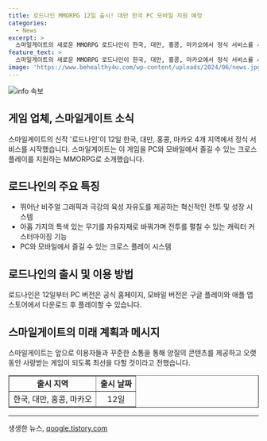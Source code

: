 ```yaml
---
title: 로드나인 MMORPG 12일 출시! 대만 한국 PC 모바일 지원 예정
categories:
  - News
excerpt: >
  스마일게이트의 새로운 MMORPG 로드나인이 한국, 대만, 홍콩, 마카오에서 정식 서비스를 시작했다. PC와 모바일에서 플레이 가능하며, 뛰어난 비주얼 그래픽과 자유로운 전투 및 성장 시스템이 특징이다. 이용자들은 다양한 무기와 캐릭터 직업을 자유롭게 커스터마이징하여 전투 전략을 세워나갈 수 있다. 출시 전 소통으로 기대감을 높인 스마일게이트는 앞으로도 이용자들과 더 많은 소통으로 게임의 퀄리티와 콘텐츠를 높일 계획이다.
feature_text: >
  스마일게이트의 새로운 MMORPG 로드나인이 한국, 대만, 홍콩, 마카오에서 정식 서비스를 시작했다. PC와 모바일에서 플레이 가능하며, 뛰어난 비주얼 그래픽과 자유로운 전투 및 성장 시스템이 특징이다. 이용자들은 다양한 무기와 캐릭터 직업을 자유롭게 커스터마이징하여 전투 전략을 세워나갈 수 있다. 출시 전 소통으로 기대감을 높인 스마일게이트는 앞으로도 이용자들과 더 많은 소통으로 게임의 퀄리티와 콘텐츠를 높일 계획이다.
image: 'https://www.behealthy4u.com/wp-content/uploads/2024/06/news.jpg'
---
```


<p><img src="https://www.behealthy4u.com/wp-content/uploads/2024/06/news.jpg" alt="info 속보" /></p>

<h2>게임 업체, 스마일게이트 소식</h2>

<p data-ke-size="size16">스마일게이트의 신작 '로드나인'이 12일 한국, 대만, 홍콩, 마카오 4개 지역에서 정식 서비스를 시작했습니다. 스마일게이트는 이 게임을 PC와 모바일에서 즐길 수 있는 크로스 플레이를 지원하는 MMORPG로 소개했습니다.</p>

<h2 data-ke-size="size26">로드나인의 주요 특징</h2>

<ul>
    <li>뛰어난 비주얼 그래픽과 극강의 육성 자유도를 제공하는 혁신적인 전투 및 성장 시스템</li>
    <li>아홉 가지의 특색 있는 무기를 자유자재로 바꿔가며 전투를 펼칠 수 있는 캐릭터 커스터마이징 기능</li>
    <li>PC와 모바일에서 즐길 수 있는 크로스 플레이 시스템</li>
</ul>

<h2 data-ke-size="size26">로드나인의 출시 및 이용 방법</h2>

<p data-ke-size="size16">로드나인은 12일부터 PC 버전은 공식 홈페이지, 모바일 버전은 구글 플레이와 애플 앱스토어에서 다운로드 후 플레이할 수 있습니다.</p>

<h2 data-ke-size="size26">스마일게이트의 미래 계획과 메시지</h2>

<p data-ke-size="size16">스마일게이트는 앞으로 이용자들과 꾸준한 소통을 통해 양질의 콘텐츠를 제공하고 오랫동안 사랑받는 게임이 되도록 최선을 다할 것이라고 전했습니다.</p>

<table style="width: 100%;" border="1">
<tbody>
<tr>
<td style="text-align: center; height: 17px;"><b>출시 지역</b></td>
<td style="text-align: center; height: 17px;"><b>출시 날짜</b></td>
</tr>
<tr>
<td style="text-align: center; height: 17px;">한국, 대만, 홍콩, 마카오</td>
<td style="text-align: center; height: 17px;">12일</td>
</tr>
</tbody>
</table>

<hr data-ke-size="size16">
생생한 뉴스, <a href="https://qoogle.tistory.com" rel="dofollow">qoogle.tistory.com</a>


